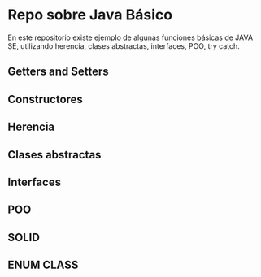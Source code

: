 # Repo sobre Java Básico

En este repositorio existe ejemplo de algunas funciones básicas de JAVA SE, utilizando herencia, clases abstractas, interfaces, POO, try catch.
## Getters and Setters
## Constructores
## Herencia
## Clases abstractas
## Interfaces
## POO
## SOLID
## ENUM CLASS

